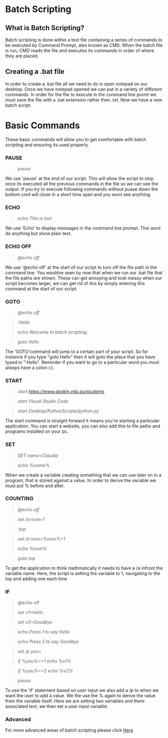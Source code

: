 # Batch Scripting
## What is Batch Scripting?

Batch scripting is done within a text file containing a series of commands to be executed by Command Prompt, also known as CMD. When the batch file is run, CMD reads the file and executes its commands in order of where they are placed.

## Creating a .bat file

In order to create a .bat file all we need to do is open notepad on our desktop. Once we have notepad opened we can put in a variety of different commands. In order for the file to execute in the command line promt we must save the file with a .bat extension rather then .txt. Now we have a new batch script. 

# Basic Commands
These basic commands will allow you to get comfortable with batch scripting and ensuring its used properly. 

### PAUSE
> *pause* 

We use 'pause' at the end of our script. This will allow the script to stop once its executed all the previous commands in the file so we can see the output. If you try to execute following commands without puase down the bottom cmd will close in a short time span and you wont see anything. 

### ECHO
> *echo This is text*

We use 'Echo' to display messages in the command line prompt. This wont do anything but show plain text. 


### ECHO OFF
> *@echo off* 

We use '@echo off' at the start of our script to turn off the file path in the command line. You wouldve seen by now that when we run our .bat file that the file paths are shown. These can get annoying and look messy when our script becomes larger, we can get rid of this by simply entering this command at the start of our script. 

### GOTO
>*@echo off* 

>*:Hello*

>*echo Welcome to batch scripting;*

>*goto Hello*

The 'GOTO'command will jump to a certain part of your script. So for instance if you type "goto Hello"
then it will goto the place that you have typed in ":Hello". Reminder if you want to go to a particular word you must always have a colon (:).

### START
> *start https://www.deakin.edu.au/students*

> *start Visual Studio Code*

> *start Desktop/PythonScripts/python.py*


The start command is straight forward it means you're starting a particular application. You can start a website, you can also add this to file paths and programs installed on your pc.

### SET

> *SET name=Claudia*

> *echo %name%*

When we create a variable creating something that we can use later on in a program, that is stored against a value. In order to derive the variable we must put % before and after. 

### COUNTING

> *@echo off*

> *set /a num=1*

> *:top*

> *set /a num=%num%+1*

> *echo %num%*

> *goto top*

To get the application to think mathmatically it needs to have a /a infront the variable name. Here, the script is setting the variable to 1, navigating to the top and adding one each time

### IF

> @echo off

> *set v1=Hello*

> *set v2=Goodbye*

> *echo Press 1 to say Hello*

> *echo Press 2 to say Goodbye*

> *set /p you=*

> *if %you%==1 echo %v1%*

> *if %you%==2 echo %v2%*

> *pause*

To use the 'if' statement based on user input we also add a /p to when we want the user to add a value. We the use the % again to derive the value from the variable itself. Here we are setting two variables and there associated text, we then set a user input variable. 

### Advanced

For more advanced areas of batch scripting please click [Here](https://www.instructables.com/id/Some-Cool-Batch-Applications/ "Here")

